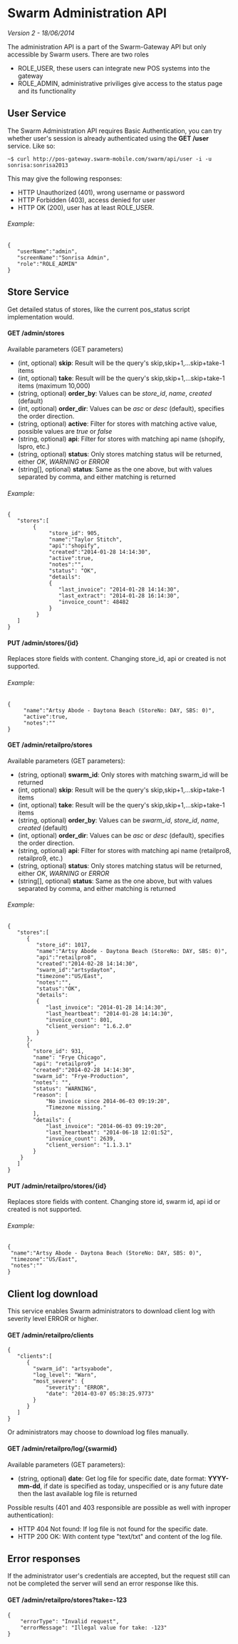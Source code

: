 
Swarm Administration API
=======================

*Version 2 - 18/06/2014*

The administration API is a part of the Swarm-Gateway API but only accessible by Swarm users. There are two roles

 - ROLE_USER, these users can integrate new POS systems into the gateway
 - ROLE_ADMIN, administrative priviliges give access to the status page and its functionality

User Service
------------

The Swarm Administration API requires Basic Authentication, you can try whether user's session is already authenticated using the **GET /user** service. Like so:

    ~$ curl http://pos-gateway.swarm-mobile.com/swarm/api/user -i -u sonrisa:sonrisa2013
    
This may give the following responses:

- HTTP Unauthorized (401), wrong username or password
- HTTP Forbidden (403), access denied for user
- HTTP OK (200), user has at least ROLE_USER.

###### Example:

    {
       "userName":"admin",
       "screenName":"Sonrisa Admin",
       "role":"ROLE_ADMIN"
    }

Store Service
-------------

Get detailed status of stores, like the current pos_status script implementation would.

#### GET /admin/stores

Available parameters (GET parameters)

* (int, optional) **skip**: Result will be the query's skip,skip+1,...skip+take-1 items
* (int, optional) **take**: Result will be the query's skip,skip+1,...skip+take-1 items (maximum 10,000)
* (string, optional) **order_by**: Values can be *store_id*, *name*, *created* (default)
* (int, optional) **order_dir**: Values can be *asc* or *desc* (default), specifies the order direction.
* (string, optional) **active**: Filter for stores with matching active value, possible values are *true* or *false*
* (string, optional) **api**: Filter for stores with matching api name (shopify, lspro, etc.)
* (string, optional) **status**: Only stores matching status will be returned, either *OK*, *WARNING* or *ERROR*
* (string[], optional) **status**: Same as the one above, but with values separated by comma, and either matching is returned

###### Example:

    {
       "stores":[
            {
                 "store_id": 905,
                 "name":"Taylor Stitch",
                 "api":"shopify",
                 "created":"2014-01-28 14:14:30",
                 "active":true,
                 "notes":"",
                 "status": "OK",
                 "details":
                 {
                    "last_invoice": "2014-01-28 14:14:30",
                    "last_extract": "2014-01-28 16:14:30",
                    "invoice_count": 48482
                 }
             }
       ]
    }
 
#### PUT /admin/stores/{id}
Replaces store fields with content. Changing store_id, api or created is not supported.

###### Example:

    {
         "name":"Artsy Abode - Daytona Beach (StoreNo: DAY, SBS: 0)",
         "active":true,
         "notes":""
    }
    
#### GET /admin/retailpro/stores

Available parameters (GET parameters):

* (string, optional) **swarm_id**: Only stores with matching swarm_id will be returned
* (int, optional) **skip**: Result will be the query's skip,skip+1,...skip+take-1 items
* (int, optional) **take**: Result will be the query's skip,skip+1,...skip+take-1 items
* (string, optional) **order_by**: Values can be *swarm_id*, *store_id*, *name*, *created* (default)
* (int, optional) **order_dir**: Values can be *asc* or *desc* (default), specifies the order direction.
* (string, optional) **api**: Filter for stores with matching api name (retailpro8, retailpro9, etc.)
* (string, optional) **status**: Only stores matching status will be returned, either *OK*, *WARNING* or *ERROR*
* (string[], optional) **status**: Same as the one above, but with values separated by comma, and either matching is returned

###### Example:

    {
       "stores":[
          {
             "store_id": 1017,
             "name":"Artsy Abode - Daytona Beach (StoreNo: DAY, SBS: 0)",
             "api":"retailpro8",
             "created":"2014-02-28 14:14:30",
             "swarm_id":"artsydayton",
             "timezone":"US/East",
             "notes":"",
             "status":"OK",
             "details": 
             {
                "last_invoice": "2014-01-28 14:14:30",
                "last_heartbeat": "2014-01-28 14:14:30",
                "invoice_count": 801,
                "client_version": "1.6.2.0"
             }
          }, 
          {
            "store_id": 931,
            "name": "Frye Chicago",
            "api": "retailpro9",
            "created":"2014-02-28 14:14:30",
            "swarm_id": "Frye-Production",
            "notes": "",
            "status": "WARNING",
            "reason": [
                "No invoice since 2014-06-03 09:19:20",
                "Timezone missing."
            ],
            "details": {
                "last_invoice": "2014-06-03 09:19:20",
                "last_heartbeat": "2014-06-18 12:01:52",
                "invoice_count": 2639,
                "client_version": "1.1.3.1"
            }
        }
       ]
    }
    
#### PUT /admin/retailpro/stores/{id}

Replaces store fields with content. Changing store id, swarm id, api id or created is not supported.

###### Example:
    {
     "name":"Artsy Abode - Daytona Beach (StoreNo: DAY, SBS: 0)",
     "timezone":"US/East",
     "notes":""
    }
    
Client log download
-------------------

This service enables Swarm administrators to download client log with severity level ERROR or higher.

#### GET /admin/retailpro/clients

    {
       "clients":[
          {
            "swarm_id": "artsyabode",
            "log_level": "Warn",
            "most_severe": {
                "severity": "ERROR",
                "date": "2014-03-07 05:38:25.9773"
            }
          }
       ]
    }
    
Or administrators may choose to download log files manually. 

#### GET /admin/retailpro/log/{swarmid}

Available parameters (GET parameters):

* (string, optional) **date**: Get log file for specific date, date format: **YYYY-mm-dd**, if date is specified as today, unspecified or is any future date then the last available log file is returned

Possible results (401 and 403 responsible are possible as well with inproper authentication):

* HTTP 404 Not found: If log file is not found for the specific date. 
* HTTP 200 OK: With content type "text/txt" and content of the log file. 


Error responses
---------------

If the administrator user's credentials are accepted, but the request still can not be completed the server will send an error response like this.

#### GET /admin/retailpro/stores?take=-123

	{
		"errorType": "Invalid request",
		"errorMessage": "Illegal value for take: -123"
	}

